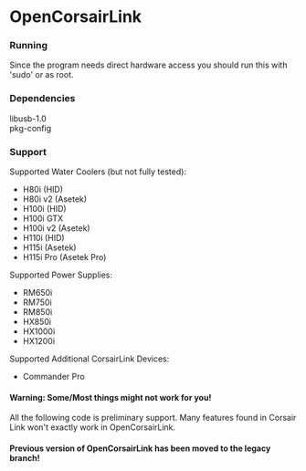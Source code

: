 OpenCorsairLink
===============
### Running
Since the program needs direct hardware access you should run this with 'sudo' or as root.  

### Dependencies
libusb-1.0  
pkg-config  

### Support
Supported Water Coolers (but not fully tested):
 - H80i (HID)  
 - H80i v2 (Asetek)  
 - H100i (HID)  
 - H100i GTX  
 - H100i v2 (Asetek)  
 - H110i (HID)  
 - H115i (Asetek)  
 - H115i Pro (Asetek Pro)  

Supported Power Supplies:
 - RM650i  
 - RM750i  
 - RM850i  
 - HX850i  
 - HX1000i  
 - HX1200i  

Supported Additional CorsairLink Devices:
 - Commander Pro  

#### Warning: Some/Most things might not work for you!
All the following code is preliminary support. Many features found in Corsair Link won't exactly work in OpenCorsairLink.  

#### Previous version of OpenCorsairLink has been moved to the legacy branch!

